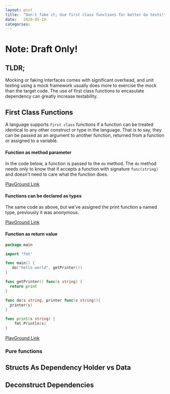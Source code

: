 ```yaml
---
layout: post
title:  "Don't fake it; Use first class functions for better Go tests!"
date:   2020-05-19
categories: 
---
```


# Note: Draft Only!

## TLDR; 
Mocking or faking interfaces comes with significant overhead, and unit testing using a mock framework usually does more to exercise the mock than the target code. The use of first class functions to encasulate dependency can greatly increase testability. 

## First Class Functions
A language supports `first class` functions if a function can be treated identical to any other construct or type in the language.  That is to say, they can be passed as an argument to another function, returned from a function or assigned to a variable. 

#### Function as method parameter
In the code below, a function is passed to the `do` method.  The `do` method needs only to know that it accepts a 
function with signature `func(string)` and doesn't need to care what the function does.  

<script src="https://gist.github.com/caseylmanus/bec2cea25bda834c1f224a5694b66c8a.js"></script>

[PlayGround Link](https://play.golang.org/p/IYfliwNQonn)

#### Functions can be declared as types
The same code as above, but we've assigned the print function a named type, previously it was anonymous.

<script src="https://gist.github.com/caseylmanus/6a8ece93f2010490ca97eed8c7e781f2.js"></script>

[PlayGround Link](https://play.golang.org/p/-cFkW0knnps)

#### Function as return value

```Go
package main

import "fmt"

func main() {
   do("hello world", getPrinter())
}

func getPrinter() func(s string) {
  return print 
}

func do(s string, printer func(s string)){
  printer(s)
}

func print(s string) {
	fmt.Println(s)
}
```

[PlayGround Link](https://play.golang.org/p/ufF2e1ywjoD)

### Pure functions


## Structs As Dependency Holder vs Data 


## Deconstruct Dependencies
